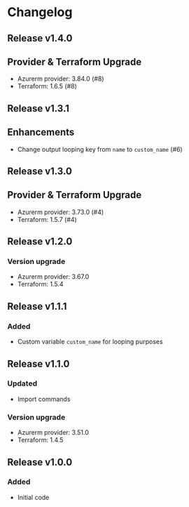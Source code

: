# Changelog

## Release v1.4.0

## Provider & Terraform Upgrade
- Azurerm provider: 3.84.0 (#8)
- Terraform: 1.6.5 (#8)
   
## Release v1.3.1

## Enhancements

- Change output looping key from `name` to `custom_name` (#6)


   
## Release v1.3.0

## Provider & Terraform Upgrade
- Azurerm provider: 3.73.0 (#4)
- Terraform: 1.5.7 (#4)

   
## Release v1.2.0

### Version upgrade
- Azurerm provider: 3.67.0
- Terraform: 1.5.4
   
## Release v1.1.1

### Added
- Custom variable `custom_name` for looping purposes
   
## Release v1.1.0

### Updated
- Import commands
### Version upgrade
- Azurerm provider: 3.51.0
- Terraform: 1.4.5
   
## Release v1.0.0

### Added

- Initial code
   